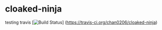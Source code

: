 cloaked-ninja
=============
testing travis
[![Build Status](https://travis-ci.org/chan0206/cloaked-ninja.svg)] (https://travis-ci.org/chan0206/cloaked-ninja)
